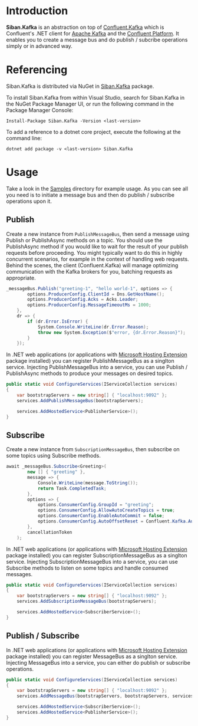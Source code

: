 # Introduction 
**Siban.Kafka** is an abstraction on top of [Confluent.Kafka](https://github.com/confluentinc/confluent-kafka-dotnet/) which is Confluent's .NET client for [Apache Kafka](kafka.apache.org) and the [Confluent Platform](https://www.confluent.io/product/). It enables you to create a message bus and do publish / subcribe operations simply or in advanced way.

# Referencing
Siban.Kafka is distributed via NuGet in [Siban.Kafka](https://www.nuget.org/packages/Siban.Kafka/) package.

To install Siban.Kafka from within Visual Studio, search for Siban.Kafka in the NuGet Package Manager UI, or run the following command in the Package Manager Console:

`Install-Package Siban.Kafka -Version <last-version>`

To add a reference to a dotnet core project, execute the following at the command line:

`dotnet add package -v <last-version> Siban.Kafka`

# Usage
Take a look in the [Samples](https://github.com/meysamda/Siban.Kafka/tree/master/docs/Samples) directory for example usage. As you can see all you need is to initiate a message bus and then do publish / subscribe operations upon it.

## Publish

Create a new instance from `PublishMessageBus`, then send a message using Publish or PublishAsync methods on a topic. You should use the PublishAsync method if you would like to wait for the result of your publish requests before proceeding. You might typically want to do this in highly concurrent scenarios, for example in the context of handling web requests. Behind the scenes, the client (Confluent.Kafka) will manage optimizing communication with the Kafka brokers for you, batching requests as appropriate.

```c#
_messageBus.Publish("greeting-1", "hello world-1", options => {
        options.ProducerConfig.ClientId = Dns.GetHostName();
        options.ProducerConfig.Acks = Acks.Leader;
        options.ProducerConfig.MessageTimeoutMs = 1000;
    },
    dr => {
        if (dr.Error.IsError) {
            System.Console.WriteLine(dr.Error.Reason);
            throw new System.Exception($"error, {dr.Error.Reason}");
        }
    });
```

In .NET web applications (or applications with [Microsoft Hosting Extension](https://www.nuget.org/packages/Microsoft.Extensions.Hosting/6.0.0-rc.2.21480.5) package installed) you can register PublishMessageBus as a singlton service. Injecting PublishMessageBus into a service, you can use Publish / PublishAsync methods to produce your messages on desired topics.

```c#
public static void ConfigureServices(IServiceCollection services)
{            
    var bootstrapServers = new string[] { "localhost:9092" };
    services.AddPublishMessageBus(bootstrapServers);

    services.AddHostedService<PublisherService>();
}
```

## Subscribe

Create a new instance from `SubscriptionMessageBus`, then subscribe on some topics using Subscribe methods.

```c#
await _messageBus.Subscribe<Greeting>(
        new [] { "greeting" },
        message => { 
            Console.WriteLine(message.ToString());
            return Task.CompletedTask;
        },
        options => {
            options.ConsumerConfig.GroupId = "greeting";
            options.ConsumerConfig.AllowAutoCreateTopics = true;
            options.ConsumerConfig.EnableAutoCommit = false;
            options.ConsumerConfig.AutoOffsetReset = Confluent.Kafka.AutoOffsetReset.Earliest;
        },
        cancellationToken
    );
```

In .NET web applications (or applications with [Microsoft Hosting Extension](https://www.nuget.org/packages/Microsoft.Extensions.Hosting/6.0.0-rc.2.21480.5) package installed) you can register SubscriptionMessageBus as a singlton service. Injecting SubscriptionMessageBus into a service, you can use Subscribe methods to listen on some topics and handle consumed messages.

```c#
public static void ConfigureServices(IServiceCollection services)
{            
    var bootstrapServers = new string[] { "localhost:9092" };
    services.AddSubscriptionMessageBus(bootstrapServers);

    services.AddHostedService<SubscriberService>();
}
```

## Publish / Subscribe
In .NET web applications (or applications with [Microsoft Hosting Extension](https://www.nuget.org/packages/Microsoft.Extensions.Hosting/6.0.0-rc.2.21480.5) package installed) you can register MessageBus as a singlton service. Injecting MessageBus into a service, you can either do publish or subscribe operations.

```c#
public static void ConfigureServices(IServiceCollection services)
{            
    var bootstrapServers = new string[] { "localhost:9092" };
    services.AddMessageBus(bootstrapServers, bootstrapServers, services);

    services.AddHostedService<SubscriberService>();
    services.AddHostedService<PublisherService>();
}
```
